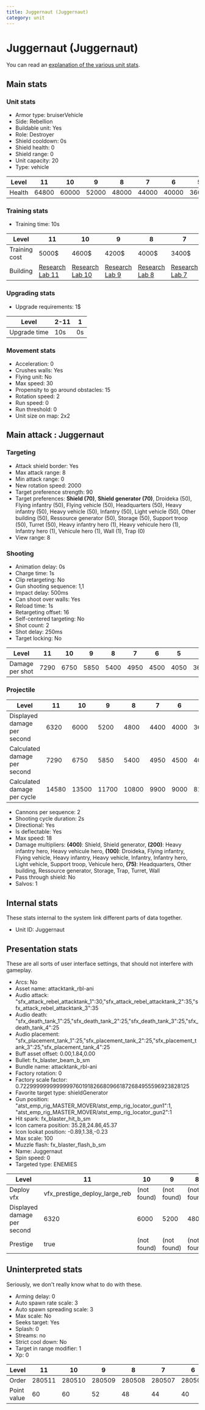```yaml
---
title: Juggernaut (Juggernaut)
category: unit
---
```


# Juggernaut (Juggernaut)

You can read an [explanation  of the various unit stats](unitexplained.md).

## Main stats

### Unit stats

  * Armor type: bruiserVehicle
  * Side: Rebellion
  * Buildable unit: Yes
  * Role: Destroyer
  * Shield cooldown: 0s
  * Shield health: 0
  * Shield range: 0
  * Unit capacity: 20
  * Type: vehicle

|Level |11   |10   |9    |8    |7    |6    |5    |4    |3    |2    |1    |
|------|-----|-----|-----|-----|-----|-----|-----|-----|-----|-----|-----|
|Health|64800|60000|52000|48000|44000|40000|36000|32000|28000|24000|20000|


### Training stats

  * Training time: 10s

|Level        |11                                     |10                                     |9                                     |8                                     |7                                     |6                                     |5                                     |4                                     |3                                     |2                                     |1                             |
|-------------|---------------------------------------|---------------------------------------|--------------------------------------|--------------------------------------|--------------------------------------|--------------------------------------|--------------------------------------|--------------------------------------|--------------------------------------|--------------------------------------|------------------------------|
|Training cost|5000$                                  |4600$                                  |4200$                                 |4000$                                 |3400$                                 |3000$                                 |2600$                                 |2200$                                 |1800$                                 |1400$                                 |1000$                         |
|Building     |[Research Lab 11](rebelOffenseLab.html)|[Research Lab 10](rebelOffenseLab.html)|[Research Lab 9](rebelOffenseLab.html)|[Research Lab 8](rebelOffenseLab.html)|[Research Lab 7](rebelOffenseLab.html)|[Research Lab 6](rebelOffenseLab.html)|[Research Lab 5](rebelOffenseLab.html)|[Research Lab 4](rebelOffenseLab.html)|[Research Lab 3](rebelOffenseLab.html)|[Research Lab 2](rebelOffenseLab.html)|[Factory 5](rebelFactory.html)|


### Upgrading stats

  * Upgrade requirements: 1$

|Level       |2-11|1 |
|------------|----|--|
|Upgrade time|10s |0s|


### Movement stats

  * Acceleration: 0
  * Crushes walls: Yes
  * Flying unit: No
  * Max speed: 30
  * Propensity to go around obstacles: 15
  * Rotation speed: 2
  * Run speed: 0
  * Run threshold: 0
  * Unit size on map: 2x2

## Main attack : Juggernaut

### Targeting

  * Attack shield border: Yes
  * Max attack range: 8
  * Min attack range: 0
  * New rotation speed: 2000
  * Target preference strength: 90
  * Target preferences: **Shield (70)**, **Shield generator (70)**, Droideka (50), Flying infantry (50), Flying vehicle (50), Headquarters (50), Heavy infantry (50), Heavy vehicle (50), Infantry (50), Light vehicle (50), Other building (50), Ressource generator (50), Storage (50), Support troop (50), Turret (50), Heavy infantry hero (1), Heavy vehicule hero (1), Infantry hero (1), Vehicule hero (1), Wall (1), Trap (0)
  * View range: 8

### Shooting

  * Animation delay: 0s
  * Charge time: 1s
  * Clip retargeting: No
  * Gun shooting sequence: 1,1
  * Impact delay: 500ms
  * Can shoot over walls: Yes
  * Reload time: 1s
  * Retargeting offset: 16
  * Self-centered targeting: No
  * Shot count: 2
  * Shot delay: 250ms
  * Target locking: No

|Level          |11  |10  |9   |8   |7   |6   |5   |4   |3   |2   |1   |
|---------------|----|----|----|----|----|----|----|----|----|----|----|
|Damage per shot|7290|6750|5850|5400|4950|4500|4050|3600|3150|2700|2250|


### Projectile

|Level                       |11   |10   |9    |8    |7   |6   |5   |4   |3   |2   |1   |
|----------------------------|-----|-----|-----|-----|----|----|----|----|----|----|----|
|Displayed damage per second |6320 |6000 |5200 |4800 |4400|4000|3600|3200|2800|2400|2000|
|Calculated damage per second|7290 |6750 |5850 |5400 |4950|4500|4050|3600|3150|2700|2250|
|Calculated damage per cycle |14580|13500|11700|10800|9900|9000|8100|7200|6300|5400|4500|


  * Cannons per sequence: 2
  * Shooting cycle duration: 2s
  * Directional: Yes
  * Is deflectable: Yes
  * Max speed: 18
  * Damage multipliers: **(400)**: Shield, Shield generator, **(200)**: Heavy infantry hero, Heavy vehicule hero, **(100)**: Droideka, Flying infantry, Flying vehicle, Heavy infantry, Heavy vehicle, Infantry, Infantry hero, Light vehicle, Support troop, Vehicule hero, **(75)**: Headquarters, Other building, Ressource generator, Storage, Trap, Turret, Wall
  * Pass through shield: No
  * Salvos: 1

## Internal stats

These stats internal to the system link different parts of data together.

  * Unit ID: Juggernaut

## Presentation stats

These are all sorts of user interface settings, that should not interfere with gameplay.

  * Arcs: No
  * Asset name: attacktank_rbl-ani
  * Audio attack: "sfx_attack_rebel_attacktank_1":30,"sfx_attack_rebel_attacktank_2":35,"sfx_attack_rebel_attacktank_3":35
  * Audio death: "sfx_death_tank_1":25,"sfx_death_tank_2":25,"sfx_death_tank_3":25,"sfx_death_tank_4":25
  * Audio placement: "sfx_placement_tank_1":25,"sfx_placement_tank_2":25,"sfx_placement_tank_3":25,"sfx_placement_tank_4":25
  * Buff asset offset: 0.00,1.84,0.00
  * Bullet: fx_blaster_beam_b_sm
  * Bundle name: attacktank_rbl-ani
  * Factory rotation: 0
  * Factory scale factor: 0.72299999999999997601918266809661872684955596923828125
  * Favorite target type: shieldGenerator
  * Gun position: "atst_emp_rig_MASTER_MOVER/atst_emp_rig_locator_gun1":1, "atst_emp_rig_MASTER_MOVER/atst_emp_rig_locator_gun2":1
  * Hit spark: fx_blaster_hit_b_sm
  * Icon camera position: 35.28,24.86,45.37
  * Icon lookat position: -0.89,1.38,-0.23
  * Max scale: 100
  * Muzzle flash: fx_blaster_flash_b_sm
  * Name: Juggernaut
  * Spin speed: 0
  * Targeted type: ENEMIES

|Level                      |11                           |10         |9          |8          |7          |6          |5          |4          |3          |2          |1          |
|---------------------------|-----------------------------|-----------|-----------|-----------|-----------|-----------|-----------|-----------|-----------|-----------|-----------|
|Deploy vfx                 |vfx_prestige_deploy_large_reb|(not found)|(not found)|(not found)|(not found)|(not found)|(not found)|(not found)|(not found)|(not found)|(not found)|
|Displayed damage per second|6320                         |6000       |5200       |4800       |4400       |4000       |3600       |3200       |2800       |2400       |2000       |
|Prestige                   |true                         |(not found)|(not found)|(not found)|(not found)|(not found)|(not found)|(not found)|(not found)|(not found)|(not found)|


## Uninterpreted stats

Seriously, we don't really know what to do with these.

  * Arming delay: 0
  * Auto spawn rate scale: 3
  * Auto spawn spreading scale: 3
  * Max scale: No
  * Seeks target: Yes
  * Splash: 0
  * Streams: no
  * Strict cool down: No
  * Target in range modifier: 1
  * Xp: 0

|Level      |11    |10    |9     |8     |7     |6     |5     |4     |3     |2     |1     |
|-----------|------|------|------|------|------|------|------|------|------|------|------|
|Order      |280511|280510|280509|280508|280507|280506|280505|280504|280503|280502|280501|
|Point value|60    |60    |52    |48    |44    |40    |36    |32    |28    |24    |20    |


